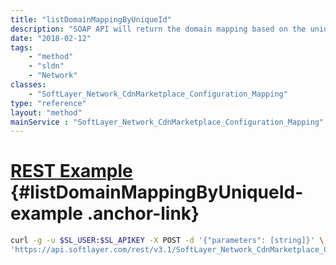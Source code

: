 ```yaml
---
title: "listDomainMappingByUniqueId"
description: "SOAP API will return the domain mapping based on the uniqueId. "
date: "2018-02-12"
tags:
    - "method"
    - "sldn"
    - "Network"
classes:
    - "SoftLayer_Network_CdnMarketplace_Configuration_Mapping"
type: "reference"
layout: "method"
mainService : "SoftLayer_Network_CdnMarketplace_Configuration_Mapping"
---
```


# [REST Example](#listDomainMappingByUniqueId-example) <a href="/article/rest/"><i class="fas fa-question"></i></a> {#listDomainMappingByUniqueId-example .anchor-link} 
```bash
curl -g -u $SL_USER:$SL_APIKEY -X POST -d '{"parameters": [string]}' \
'https://api.softlayer.com/rest/v3.1/SoftLayer_Network_CdnMarketplace_Configuration_Mapping/listDomainMappingByUniqueId'
```
